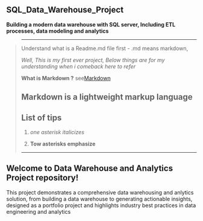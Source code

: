 ## SQL_Data_Warehouse_Project
**Building a modern data warehouse with SQL server, Including ETL processes, data modeling and analytics**
>-----

>Understand what is a Readme.md file first - .md means markdown,
>
>*Well, This is my first ever project, Below things are for my understanding when i comeback here to refer*
>
>**What is Markdown ?**
>see[Markdown](www.markdownlink.com)
>
>Markdown is a lightweight markup language
>-----
>
>## List of tips
>1. *one asterisk italicizes*
>
>2. **Tow asterisks emphasize**
>-----

## Welcome to **Data Warehouse and Analytics Project** repository!

This project demonstrates a comprehensive data warehousing and anlytics solution, 
from building a data warehouse to generating actionable insights, 
designed as a portfolio project and highlights industry best practices in data engineering and analytics



